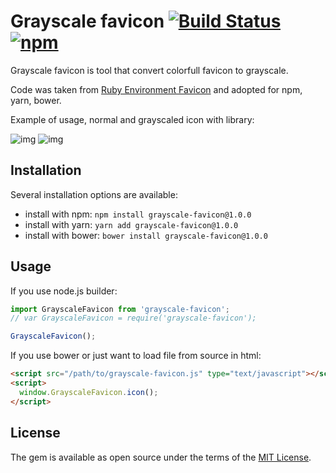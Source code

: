 # Grayscale favicon [![Build Status](https://travis-ci.org/khusnetdinov/grayscale-favicon.svg?branch=master)](https://travis-ci.org/khusnetdinov/grayscale-favicon) [![npm](https://img.shields.io/npm/v/grayscale-favicon.svg)]()
Grayscale favicon is tool that convert colorfull favicon to grayscale.

Code was taken from [Ruby Environment Favicon](https://github.com/accessd/rails-env-favicon) and adopted for npm, yarn, bower.

Example of usage, normal and grayscaled icon with library:

![img](http://res.cloudinary.com/dtoqqxqjv/image/upload/v1492368573/github/normal.icon.png)
![img](http://res.cloudinary.com/dtoqqxqjv/image/upload/v1492368573/github/grayscale.icon.png)

## Installation
Several installation options are available:
  - install with npm: `npm install grayscale-favicon@1.0.0`
  - install with yarn: `yarn add grayscale-favicon@1.0.0`
  - install with bower: `bower install grayscale-favicon@1.0.0`

## Usage
If you use node.js builder:
```javascript
import GrayscaleFavicon from 'grayscale-favicon';
// var GrayscaleFavicon = require('grayscale-favicon');

GrayscaleFavicon();
```

If you use bower or just want to load file from source in html:
```html
<script src="/path/to/grayscale-favicon.js" type="text/javascript"></script>
<script>
  window.GrayscaleFavicon.icon();
</script>
```
 
## License

The gem is available as open source under the terms of the [MIT
License](http://opensource.org/licenses/MIT).
